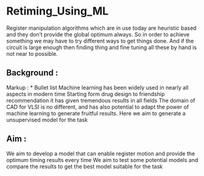 # Retiming_Using_ML

Register manipulation algorithms which are in use today are heuristic based and they don’t provide the global optimum always. 
So in order to achieve something we may have to try different ways to get things done.
And if the circuit is large enough then finding thing and fine tuning all these by hand is not near to possible.

## Background : 

Markup : * Bullet list
Machine learning has been widely used in nearly all aspects in modern time
Starting form drug design to friendship recommendation it has given tremendous results in all fields
The domain of CAD for VLSI is no different, and has also potential to adapt the power of machine learning to generate fruitful results.
Here we aim to generate a unsupervised model for the task

## Aim : 

We aim to develop a model that can enable register motion and provide the optimum timing results every time
We aim to test some potential models and compare the results to get the best model suitable for the task	
